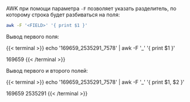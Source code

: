 
AWK при помощи параметра `-F` позволяет указать разделитель, по которому строка будет разбиваться на поля:

```bash
awk -F '<FIELD>' '{ print $1 }'
```

Вывод первого поля:

{{< terminal >}}
echo '169659_2535291_7578' | awk -F '_' '{ print $1 }'

169659
{{< /terminal >}}

Вывод первого и второго полей:

{{< terminal >}}
echo '169659_2535291_7578' | awk -F '_' '{ print $1, $2 }'

169659 2535291
{{< /terminal >}}
